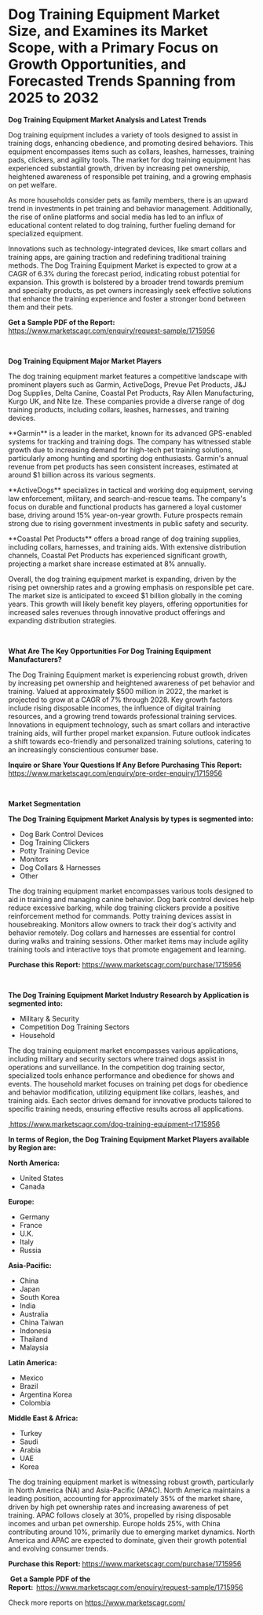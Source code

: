 <p><h1>Dog Training Equipment Market Size, and Examines its Market Scope, with a Primary Focus on Growth Opportunities, and Forecasted Trends Spanning from 2025 to 2032</h1></p><p><strong>Dog Training Equipment Market Analysis and Latest Trends</strong></p>
<p><p>Dog training equipment includes a variety of tools designed to assist in training dogs, enhancing obedience, and promoting desired behaviors. This equipment encompasses items such as collars, leashes, harnesses, training pads, clickers, and agility tools. The market for dog training equipment has experienced substantial growth, driven by increasing pet ownership, heightened awareness of responsible pet training, and a growing emphasis on pet welfare.</p><p>As more households consider pets as family members, there is an upward trend in investments in pet training and behavior management. Additionally, the rise of online platforms and social media has led to an influx of educational content related to dog training, further fueling demand for specialized equipment. </p><p>Innovations such as technology-integrated devices, like smart collars and training apps, are gaining traction and redefining traditional training methods. The Dog Training Equipment Market is expected to grow at a CAGR of 6.3% during the forecast period, indicating robust potential for expansion. This growth is bolstered by a broader trend towards premium and specialty products, as pet owners increasingly seek effective solutions that enhance the training experience and foster a stronger bond between them and their pets.</p></p>
<p><strong>Get a Sample PDF of the Report:&nbsp;</strong> <a href="https://www.marketscagr.com/enquiry/request-sample/1715956?utm_campaign=3249&utm_medium=2&utm_source=Github&utm_content=ia&utm_term=04042025&utm_id=dog-training-equipment">https://www.marketscagr.com/enquiry/request-sample/1715956</a></p>
<p>&nbsp;</p>
<p><strong>Dog Training Equipment Major Market Players</strong></p>
<p><p>The dog training equipment market features a competitive landscape with prominent players such as Garmin, ActiveDogs, Prevue Pet Products, J&J Dog Supplies, Delta Canine, Coastal Pet Products, Ray Allen Manufacturing, Kurgo UK, and Nite Ize. These companies provide a diverse range of dog training products, including collars, leashes, harnesses, and training devices.</p><p>**Garmin** is a leader in the market, known for its advanced GPS-enabled systems for tracking and training dogs. The company has witnessed stable growth due to increasing demand for high-tech pet training solutions, particularly among hunting and sporting dog enthusiasts. Garmin's annual revenue from pet products has seen consistent increases, estimated at around $1 billion across its various segments.</p><p>**ActiveDogs** specializes in tactical and working dog equipment, serving law enforcement, military, and search-and-rescue teams. The company's focus on durable and functional products has garnered a loyal customer base, driving around 15% year-on-year growth. Future prospects remain strong due to rising government investments in public safety and security.</p><p>**Coastal Pet Products** offers a broad range of dog training supplies, including collars, harnesses, and training aids. With extensive distribution channels, Coastal Pet Products has experienced significant growth, projecting a market share increase estimated at 8% annually. </p><p>Overall, the dog training equipment market is expanding, driven by the rising pet ownership rates and a growing emphasis on responsible pet care. The market size is anticipated to exceed $1 billion globally in the coming years. This growth will likely benefit key players, offering opportunities for increased sales revenues through innovative product offerings and expanding distribution strategies.</p></p>
<p>&nbsp;</p>
<p><strong>What Are The Key Opportunities For Dog Training Equipment Manufacturers?</strong></p>
<p><p>The Dog Training Equipment market is experiencing robust growth, driven by increasing pet ownership and heightened awareness of pet behavior and training. Valued at approximately $500 million in 2022, the market is projected to grow at a CAGR of 7% through 2028. Key growth factors include rising disposable incomes, the influence of digital training resources, and a growing trend towards professional training services. Innovations in equipment technology, such as smart collars and interactive training aids, will further propel market expansion. Future outlook indicates a shift towards eco-friendly and personalized training solutions, catering to an increasingly conscientious consumer base.</p></p>
<p><strong>Inquire or Share Your Questions If Any Before Purchasing This Report:</strong> <a href="https://www.marketscagr.com/enquiry/pre-order-enquiry/1715956?utm_campaign=3249&utm_medium=2&utm_source=Github&utm_content=ia&utm_term=04042025&utm_id=dog-training-equipment">https://www.marketscagr.com/enquiry/pre-order-enquiry/1715956</a></p>
<p>&nbsp;</p>
<p><strong>Market Segmentation</strong></p>
<p><strong>The Dog Training Equipment Market Analysis by types is segmented into:</strong></p>
<p><ul><li>Dog Bark Control Devices</li><li>Dog Training Clickers</li><li>Potty Training Device</li><li>Monitors</li><li>Dog Collars & Harnesses</li><li>Other</li></ul></p>
<p><p>The dog training equipment market encompasses various tools designed to aid in training and managing canine behavior. Dog bark control devices help reduce excessive barking, while dog training clickers provide a positive reinforcement method for commands. Potty training devices assist in housebreaking. Monitors allow owners to track their dog's activity and behavior remotely. Dog collars and harnesses are essential for control during walks and training sessions. Other market items may include agility training tools and interactive toys that promote engagement and learning.</p></p>
<p><strong>Purchase this Report:&nbsp;</strong><a href="https://www.marketscagr.com/purchase/1715956?utm_campaign=3249&utm_medium=2&utm_source=Github&utm_content=ia&utm_term=04042025&utm_id=dog-training-equipment">https://www.marketscagr.com/purchase/1715956</a></p>
<p>&nbsp;</p>
<p><strong>The Dog Training Equipment Market Industry Research by Application is segmented into:</strong></p>
<p><ul><li>Military & Security</li><li>Competition Dog Training Sectors</li><li>Household</li></ul></p>
<p><p>The dog training equipment market encompasses various applications, including military and security sectors where trained dogs assist in operations and surveillance. In the competition dog training sector, specialized tools enhance performance and obedience for shows and events. The household market focuses on training pet dogs for obedience and behavior modification, utilizing equipment like collars, leashes, and training aids. Each sector drives demand for innovative products tailored to specific training needs, ensuring effective results across all applications.</p></p>
<p><a href="https://www.marketscagr.com/dog-training-equipment-r1715956?utm_campaign=3249&utm_medium=2&utm_source=Github&utm_content=ia&utm_term=04042025&utm_id=dog-training-equipment">&nbsp;https://www.marketscagr.com/dog-training-equipment-r1715956</a></p>
<p><strong>In terms of Region, the Dog Training Equipment Market Players available by Region are:</strong></p>
<p>
    <p> <strong> North America: </strong>
        <ul>
            <li>United States</li>
            <li>Canada</li>
        </ul>
        </p> 
    <p> <strong> Europe: </strong>
        <ul>
            <li>Germany</li>
            <li>France</li>
            <li>U.K.</li>
            <li>Italy</li>
            <li>Russia</li>
        </ul>
        </p> 
    <p> <strong> Asia-Pacific: </strong>
        <ul>
            <li>China</li>
            <li>Japan</li>
            <li>South Korea</li>
            <li>India</li>
            <li>Australia</li>
            <li>China Taiwan</li>
            <li>Indonesia</li>
            <li>Thailand</li>
            <li>Malaysia</li>
        </ul>
        </p> 
    <p> <strong> Latin America: </strong>
        <ul>
            <li>Mexico</li>
            <li>Brazil</li>
            <li>Argentina Korea</li>
            <li>Colombia</li>
        </ul>
        </p> 
    <p> <strong> Middle East & Africa: </strong>
        <ul>
            <li>Turkey</li>
            <li>Saudi</li>
            <li>Arabia</li>
            <li>UAE</li>
            <li>Korea</li>
        </ul>
    </p>
    </p>
<p><p>The dog training equipment market is witnessing robust growth, particularly in North America (NA) and Asia-Pacific (APAC). North America maintains a leading position, accounting for approximately 35% of the market share, driven by high pet ownership rates and increasing awareness of pet training. APAC follows closely at 30%, propelled by rising disposable incomes and urban pet ownership. Europe holds 25%, with China contributing around 10%, primarily due to emerging market dynamics. North America and APAC are expected to dominate, given their growth potential and evolving consumer trends.</p></p>
<p><strong>Purchase this Report: </strong><a href="https://www.marketscagr.com/purchase/1715956?utm_campaign=3249&utm_medium=2&utm_source=Github&utm_content=ia&utm_term=04042025&utm_id=dog-training-equipment">https://www.marketscagr.com/purchase/1715956</a></p>
<p>&nbsp;<strong>Get a Sample PDF of the Report:&nbsp;&nbsp;</strong><a href="https://www.marketscagr.com/enquiry/request-sample/1715956?utm_campaign=3249&utm_medium=2&utm_source=Github&utm_content=ia&utm_term=04042025&utm_id=dog-training-equipment">https://www.marketscagr.com/enquiry/request-sample/1715956</a></p>
<p><strong></strong></p>
<p>Check more reports on <a href="https://www.marketscagr.com/?utm_campaign=3249&utm_medium=2&utm_source=Github&utm_content=ia&utm_term=04042025&utm_id=dog-training-equipment">https://www.marketscagr.com/</a></p>